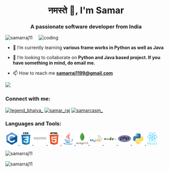<h1 align="center"> नमस्ते 👋, I'm Samar</h1>
<h3 align="center">A passionate software developer from India</h3>
<img align="right" alt="coding" width="400" src="https://giphy.com/gifs/cartoonhangover-cartoons-bravestwarriors-836HiJc7pgzy8iNXCn">

<p align="left"> <img src="https://komarev.com/ghpvc/?username=samarraj11&label=Profile%20views&color=0e75b6&style=flat" alt="samarraj11" /> </p>

- 🌱 I’m currently learning **various frame works in Python as well as Java**

- 👯 I’m looking to collaborate on **Python and Java based project. If you have something in mind, do email me.**

- 📫 How to reach me **samarraj1199@gmail.com**
<img src="C:\Users\rahul\OneDrive\Pictures\110736-58664320-1db9-4f9a-a14e-3700a1d455d4">

<h3 align="left">Connect with me:</h3>
<p align="left">
<a href="https://twitter.com/legend_bhaiya_" target="blank"><img align="center" src="https://raw.githubusercontent.com/rahuldkjain/github-profile-readme-generator/master/src/images/icons/Social/twitter.svg" alt="legend_bhaiya_" height="30" width="40" /></a>
<a href="https://linkedin.com/in/samar_raj" target="blank"><img align="center" src="https://raw.githubusercontent.com/rahuldkjain/github-profile-readme-generator/master/src/images/icons/Social/linked-in-alt.svg" alt="samar_raj" height="30" width="40" /></a>
<a href="https://instagram.com/samarcasm_" target="blank"><img align="center" src="https://raw.githubusercontent.com/rahuldkjain/github-profile-readme-generator/master/src/images/icons/Social/instagram.svg" alt="samarcasm_" height="30" width="40" /></a>
</p>

<h3 align="left">Languages and Tools:</h3>
<p align="left"> <a href="https://www.cprogramming.com/" target="_blank" rel="noreferrer"> <img src="https://raw.githubusercontent.com/devicons/devicon/master/icons/c/c-original.svg" alt="c" width="40" height="40"/> </a> <a href="https://www.w3schools.com/css/" target="_blank" rel="noreferrer"> <img src="https://raw.githubusercontent.com/devicons/devicon/master/icons/css3/css3-original-wordmark.svg" alt="css3" width="40" height="40"/> </a> <a href="https://expressjs.com" target="_blank" rel="noreferrer"> <img src="https://raw.githubusercontent.com/devicons/devicon/master/icons/express/express-original-wordmark.svg" alt="express" width="40" height="40"/> </a> <a href="https://www.w3.org/html/" target="_blank" rel="noreferrer"> <img src="https://raw.githubusercontent.com/devicons/devicon/master/icons/html5/html5-original-wordmark.svg" alt="html5" width="40" height="40"/> </a> <a href="https://www.java.com" target="_blank" rel="noreferrer"> <img src="https://raw.githubusercontent.com/devicons/devicon/master/icons/java/java-original.svg" alt="java" width="40" height="40"/> </a> <a href="https://www.mongodb.com/" target="_blank" rel="noreferrer"> <img src="https://raw.githubusercontent.com/devicons/devicon/master/icons/mongodb/mongodb-original-wordmark.svg" alt="mongodb" width="40" height="40"/> </a> <a href="https://www.mysql.com/" target="_blank" rel="noreferrer"> <img src="https://raw.githubusercontent.com/devicons/devicon/master/icons/mysql/mysql-original-wordmark.svg" alt="mysql" width="40" height="40"/> </a> <a href="https://nodejs.org" target="_blank" rel="noreferrer"> <img src="https://raw.githubusercontent.com/devicons/devicon/master/icons/nodejs/nodejs-original-wordmark.svg" alt="nodejs" width="40" height="40"/> </a> <a href="https://www.php.net" target="_blank" rel="noreferrer"> <img src="https://raw.githubusercontent.com/devicons/devicon/master/icons/php/php-original.svg" alt="php" width="40" height="40"/> </a> <a href="https://www.python.org" target="_blank" rel="noreferrer"> <img src="https://raw.githubusercontent.com/devicons/devicon/master/icons/python/python-original.svg" alt="python" width="40" height="40"/> </a> <a href="https://reactjs.org/" target="_blank" rel="noreferrer"> <img src="https://raw.githubusercontent.com/devicons/devicon/master/icons/react/react-original-wordmark.svg" alt="react" width="40" height="40"/> </a> </p>

<p><img align="center" src="https://github-readme-stats.vercel.app/api/top-langs?username=samarraj11&show_icons=true&locale=en&layout=compact" alt="samarraj11" /></p>

<p><img align="center" src="https://github-readme-streak-stats.herokuapp.com/?user=samarraj11&" alt="samarraj11" /></p>

